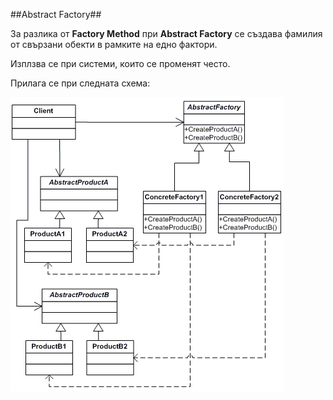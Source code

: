 ##Abstract Factory##

За разлика от **Factory Method** при **Abstract Factory** се създава фамилия от свързани обекти в рамките на едно фактори.

Изплзва се при системи, които се променят често.

Прилага се при следната схема:

![Alt text](abstract.gif)